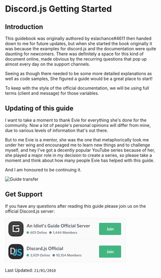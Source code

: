 # Discord.js Getting Started

## Introduction

This guidebook was originally authored by eslachance#4611 then handed down to me for future updates, but when she started the book originally it was because the examples for discord.js and the documentation were quite daunting for newcomers. There was definitely a space for this kind of document online, made obvious by the recurring questions that pop up almost every day on the support channels.

Seeing as though there needed to be some more detailed explanations as well as code samples, She figured a guide would be a great place to start!

To keep with the style of the official documentation, we will be using full terms (client and message) for those variables.

## Updating of this guide

I want to take a moment to thank Evie for everything she's done for the community. Now a lot of people's personal opinions will differ from mine, due to various levels of information that's out there.

But to me Evie is a mentor, she was the one that metaphorically took me under her wing and encouraged me to learn new things and to challenge myself, and hey I've got a decently popular YouTube series because of her, she played a major role in my decision to create a series, so please take a moment and think about how many people Evie has helped with this guide.

And I am honoured to be continuing it.

![Guide transfer](assets/permission.png)

## Get Support

If you have any questions after reading this guide please join us on the official Discord.js server:

[![Join the Official Idiot's Guide Server](/assets/aigjoin.png)](https://discord.gg/gkZCQtH)[![Join the Official Discord.js Server](/assets/djsjoin.png)](https://discord.gg/bRCvFy9)

Last Updated: `21/01/2018`
